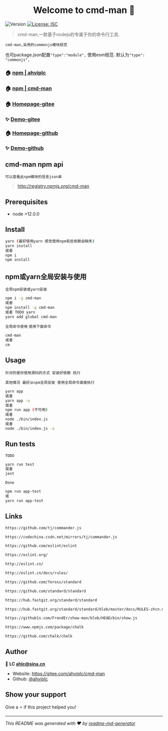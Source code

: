 <h1 align="center">Welcome to cmd-man 👋</h1>
<p>
  <img alt="Version" src="https://img.shields.io/badge/version-1.0.0-blue.svg?cacheSeconds=2592000" />
  <a href="#" target="_blank">
    <img alt="License: ISC" src="https://img.shields.io/badge/License-ISC-yellow.svg" />
  </a>
</p>

> cmd-man,一款基于nodejs的专属于你的命令行工具.

`cmd-man,采用的commonjs模块规范`

也可package.json配置`"type":"module",` 使用esm规范. 默认为`"type": "commonjs",`

### 🏠 [npm | ahviplc](https://www.npmjs.com/~ahviplc)

### 🏠 [npm | cmd-man](https://www.npmjs.com/package/cmd-man)

### 🏠 [Homepage-gitee](https://gitee.com/ahviplc/cmd-man)

### ✨ [Demo-gitee](https://gitee.com/ahviplc/cmd-man)

### 🏠 [Homepage-github](https://github.com/ahviplc/cmd-man)

### ✨ [Demo-github](https://github.com/ahviplc/cmd-man)

## cmd-man npm api

`可以查看此npm模块的信息json串`

> http://registry.npmjs.org/cmd-man

## Prerequisites

- node >12.0.0

## Install

```sh
yarn (最好使用yarn 感觉使用npm有些依赖会缺失)
yarn install
或者
npm i
npm install
```

## npm或yarn全局安装与使用

`全局npm安装或yarn安装`

```sh
npm i -g cmd-man
或者
npm install -g cmd-man
或者 TODO yarn
yarn add global cmd-man
```

`全局命令使用` `使用下面命令`

```sh
cmd-man
或者
cm
```

## Usage

`针对的是你使用源码的方式 安装好依赖 执行` 

`其他情况 最好从npm全局安装 使用全局命令直接执行`

```sh
yarn app
或者
yarn app -a
或者
npm run app (不可用)
或者
node ./bin/index.js
或者
node ./bin/index.js -a
```

## Run tests

`TODO`

```sh
yarn run test
或者
jest
```

`Done`

```sh
npm run app-test
或
yarn run app-test
```

## Links

```markdown
https://github.com/tj/commander.js

https://codechina.csdn.net/mirrors/tj/commander.js

https://github.com/eslint/eslint

https://eslint.org/

http://eslint.cn/

http://eslint.cn/docs/rules/

https://github.com/feross/standard

https://github.com/standard/standard

https://hub.fastgit.org/standard/standard

https://hub.fastgit.org/standard/standard/blob/master/docs/RULES-zhcn.md

https://github1s.com/FrendEr/show-man/blob/HEAD/bin/show.js

https://www.npmjs.com/package/chalk

https://github.com/chalk/chalk
```

## Author

👤 **LC ahlc@sina.cn**

* Website:  https://gitee.com/ahviplc/cmd-man
* Github: [@ahviplc](https://github.com/ahviplc)

## Show your support

Give a ⭐️ if this project helped you!

***
_This README was generated with ❤️ by [readme-md-generator](https://github.com/kefranabg/readme-md-generator)_
